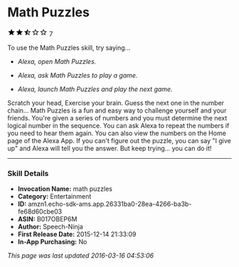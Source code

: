 # Math Puzzles
![2.6 stars](../../../images/ic_star_black_18dp_1x.png)![2.6 stars](../../../images/ic_star_black_18dp_1x.png)![2.6 stars](../../../images/ic_star_half_black_18dp_1x.png)![2.6 stars](../../../images/ic_star_border_black_18dp_1x.png)![2.6 stars](../../../images/ic_star_border_black_18dp_1x.png) 7

To use the Math Puzzles skill, try saying...

* *Alexa, open Math Puzzles.*

* *Alexa, ask Math Puzzles to play a game.*

* *Alexa, launch Math Puzzles and play the next game.*

Scratch your head, Exercise your brain.
Guess the next one in the number chain...
Math Puzzles is a fun and easy way to challenge yourself and your friends. You're given a series of numbers and you must determine the next logical number in the sequence. You can ask Alexa to repeat the numbers if you need to hear them again. You can also view the numbers on the Home page of the Alexa App. If you can't figure out the puzzle, you can say "I give up" and Alexa will tell you the answer. But keep trying... you can do it!

***

### Skill Details

* **Invocation Name:** math puzzles
* **Category:** Entertainment
* **ID:** amzn1.echo-sdk-ams.app.26331ba0-28ea-4266-ba3b-fe68d60cbe03
* **ASIN:** B017OBEP6M
* **Author:** Speech-Ninja
* **First Release Date:** 2015-12-14 21:33:09
* **In-App Purchasing:** No

*This page was last updated 2016-03-16 04:53:06*
